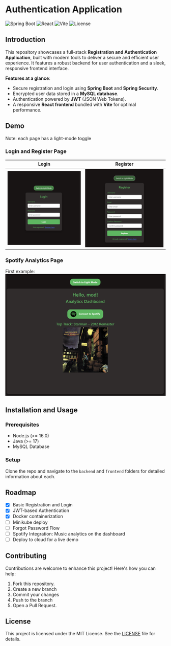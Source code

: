 # Authentication Application
![Spring Boot](https://img.shields.io/badge/Spring%20Boot-3.0-green)
![React](https://img.shields.io/badge/React-18.0-blue)
![Vite](https://img.shields.io/badge/Vite-4.0-purple)
![License](https://img.shields.io/badge/license-Apache%202.0-blue?style=flat-square&color=orange)


## Introduction
This repository showcases a full-stack 
**Registration and Authentication Application**, built with modern tools to deliver a secure and efficient user experience. It features a robust backend for user authentication and a sleek, responsive frontend interface.

**Features at a glance**:
- Secure registration and login using **Spring Boot** and **Spring Security**.
- Encrypted user data stored in a **MySQL database**.
- Authentication powered by **JWT** (JSON Web Tokens).
- A responsive **React frontend** bundled with **Vite** for optimal performance. 

## Demo 
Note: each page has a light-mode toggle
### Login and Register Page
| Login | Register |
|------|-------|
|![image-info](./img/login_dark.png) | ![image-info](./img/register_dark.png) 
### Spotify Analytics Page
First example: 
![image-info](./img/analytics.png)

## Installation and Usage
### Prerequisites
- Node.js (>= 16.0)
- Java (>= 17)
- MySQL Database

### Setup
Clone the repo and navigate to the `backend` and `frontend` folders for detailed information about each. 

## Roadmap 
- [x] Basic Registration and Login
- [x] JWT-based Authentication
- [x] Docker containerization
- [ ] Minikube deploy
- [ ] Forgot Password Flow
- [ ] Spotify Integration: Music analytics on the dashboard
- [ ] Deploy to cloud for a live demo

## Contributing
Contributions are welcome to enhance this project! Here's how you can help:
1. Fork this repository.
2. Create a new branch 
3. Commit your changes 
4. Push to the branch 
5. Open a Pull Request.

## License
This project is licensed under the MIT License. See the [LICENSE](LICENSE.txt) file for details.
